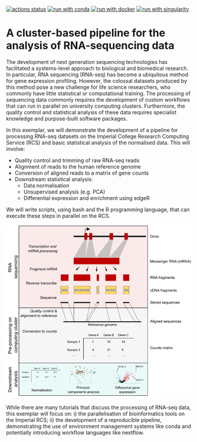 <!-- buttons -->
[![actions status](https://github.com/ImperialCollegeLondon/ReCoDE_rnaseq_pipeline/workflows/test_pipeline/badge.svg)](https://github.com/ImperialCollegeLondon/ReCoDE_rnaseq_pipeline/actions)
[![run with conda](http://img.shields.io/badge/run%20with-conda-3EB049?logo=anaconda)](https://docs.conda.io/en/latest/)
[![run with docker](https://img.shields.io/badge/run%20with-docker-0db7ed?logo=docker)](https://www.docker.com/)
[![run with singularity](https://img.shields.io/badge/run%20with-singularity-1d355c.svg)](https://sylabs.io/docs/)

# A cluster-based pipeline for the analysis of RNA-sequencing data

The development of next generation sequencing technologies has facilitated a systems-level approach to biological and biomedical research. In particular, RNA sequencing (RNA-seq) has become a ubiquitous method for gene expression profiling. However, the colossal datasets produced by this method pose a new challenge for life science researchers, who commonly have little statistical or computational training. The processing of sequencing data commonly requires the development of custom workflows that can run in parallel on university computing clusters. Furthermore, the quality control and statistical analysis of these data requires specialist knowledge and purpose-built software packages.

In this exemplar, we will demonstrate the development of a pipeline for processing RNA-seq datasets on the Imperial College Research Computing Service (RCS) and basic statistical analysis of the normalised data. This will involve: 

- Quality control and trimming of raw RNA-seq reads
- Alignment of reads to the human reference genome
- Conversion of aligned reads to a matrix of gene counts
- Downstream statistical analysis:
  - Data normalisation 
  - Unsupervised analysis (e.g. PCA)
  - Differential expression and enrichment using edgeR

We will write scripts, using bash and the R programming language, that can execute these steps in parallel on the RCS. 

![A flow diagram outlining the RNA-seq analysis workflow](assets/flow.png?raw=true "An overview of RNA sequencing, data preprocessing and downstream analysis.")

While there are many tutorials that discuss the processing of RNA-seq data, this exemplar will focus on: i) the parallelisation of bioinformatics tools on the Imperial RCS; ii) the development of a reproducible pipeline, demonstrating the use of environment management systems like conda and potentially introducing workflow languages like nextflow.  

